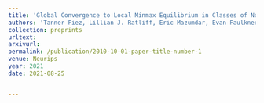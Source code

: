 ```yaml
---
title: 'Global Convergence to Local Minmax Equilibrium in Classes of Nonconvex Zero-Sum Games.'
authors: 'Tanner Fiez, Lillian J. Ratliff, Eric Mazumdar, Evan Faulkner, Adhyyan Narang'
collection: preprints
urltext:
arxivurl:
permalink: /publication/2010-10-01-paper-title-number-1
venue: Neurips
year: 2021
date: 2021-08-25


---
```


